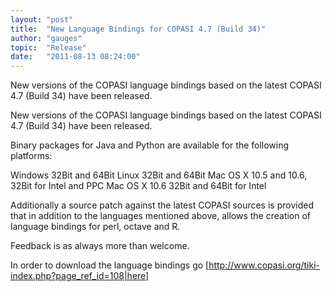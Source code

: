```yaml
---
layout: "post"
title:  "New Language Bindings for COPASI 4.7 (Build 34)"
author: "gauges"
topic:  "Release"
date:   "2011-08-13 08:24:00"
---
```


New versions of the COPASI language bindings based on the latest COPASI
4.7 (Build 34) have been released.

New versions of the COPASI language bindings based on the latest COPASI
4.7 (Build 34) have been released.

Binary packages for Java and Python are available for the following
platforms:

Windows 32Bit and 64Bit
Linux 32Bit and 64Bit
Mac OS X 10.5 and 10.6, 32Bit for Intel and PPC
Mac OS X 10.6 32Bit and 64Bit for Intel

Additionally a source patch against the latest COPASI sources is
provided that in addition to the languages mentioned above, allows the
creation of language bindings for perl, octave and R.

Feedback is as always more than welcome.

In order to download the language bindings go [http://www.copasi.org/tiki-index.php?page_ref_id=108|here]

